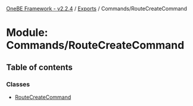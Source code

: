 [OneBE Framework - v2.2.4](../README.md) / [Exports](../modules.md) / Commands/RouteCreateCommand

# Module: Commands/RouteCreateCommand

## Table of contents

### Classes

- [RouteCreateCommand](../classes/Commands_RouteCreateCommand.RouteCreateCommand.md)
